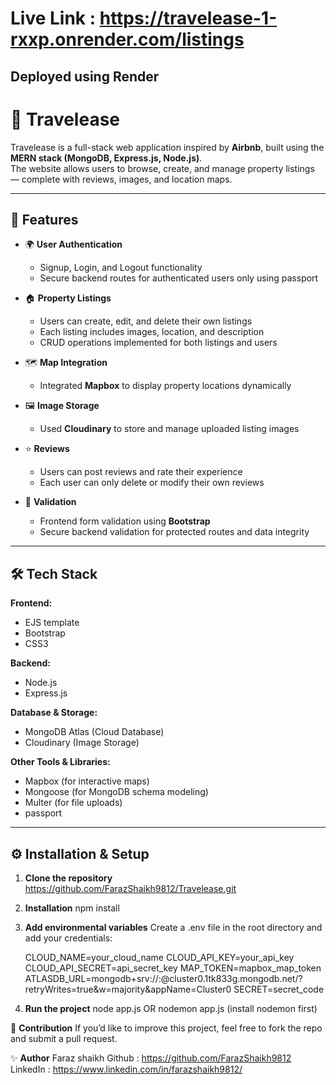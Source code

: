 # **Live Link** : https://travelease-1-rxxp.onrender.com/listings
## Deployed using Render

# 🏡 Travelease

Travelease is a full-stack web application inspired by **Airbnb**, built using the **MERN stack (MongoDB, Express.js, Node.js)**.  
The website allows users to browse, create, and manage property listings — complete with reviews, images, and location maps.

---

## 🚀 Features

- 🌍 **User Authentication**
  - Signup, Login, and Logout functionality
  - Secure backend routes for authenticated users only using passport

- 🏠 **Property Listings**
  - Users can create, edit, and delete their own listings
  - Each listing includes images, location, and description
  - CRUD operations implemented for both listings and users

- 🗺️ **Map Integration**
  - Integrated **Mapbox** to display property locations dynamically

- 🖼️ **Image Storage**
  - Used **Cloudinary** to store and manage uploaded listing images

- ⭐ **Reviews**
  - Users can post reviews and rate their experience
  - Each user can only delete or modify their own reviews

- 🧾 **Validation**
  - Frontend form validation using **Bootstrap**
  - Secure backend validation for protected routes and data integrity

---

## 🛠️ Tech Stack

**Frontend:**
- EJS template
- Bootstrap  
- CSS3

**Backend:**
- Node.js  
- Express.js  

**Database & Storage:**
- MongoDB Atlas (Cloud Database)  
- Cloudinary (Image Storage)

**Other Tools & Libraries:**
- Mapbox (for interactive maps)
- Mongoose (for MongoDB schema modeling)
- Multer (for file uploads)
- passport

---

## ⚙️ Installation & Setup

1. **Clone the repository**
    https://github.com/FarazShaikh9812/Travelease.git

2. **Installation**
    npm install

3. **Add environmental variables**
    Create a .env file in the root directory and add your credentials:
   
    CLOUD_NAME=your_cloud_name
    CLOUD_API_KEY=your_api_key
    CLOUD_API_SECRET=api_secret_key
    MAP_TOKEN=mapbox_map_token
    ATLASDB_URL=mongodb+srv://<username>:<password>@cluster0.1tk833g.mongodb.net/?retryWrites=true&w=majority&appName=Cluster0
    SECRET=secret_code

4. **Run the project**
    node app.js  OR nodemon app.js (install nodemon first)

🤝 **Contribution**
If you’d like to improve this project, feel free to fork the repo and submit a pull request.

✨ **Author**
Faraz shaikh
Github : https://github.com/FarazShaikh9812
LinkedIn : https://www.linkedin.com/in/farazshaikh9812/

    
